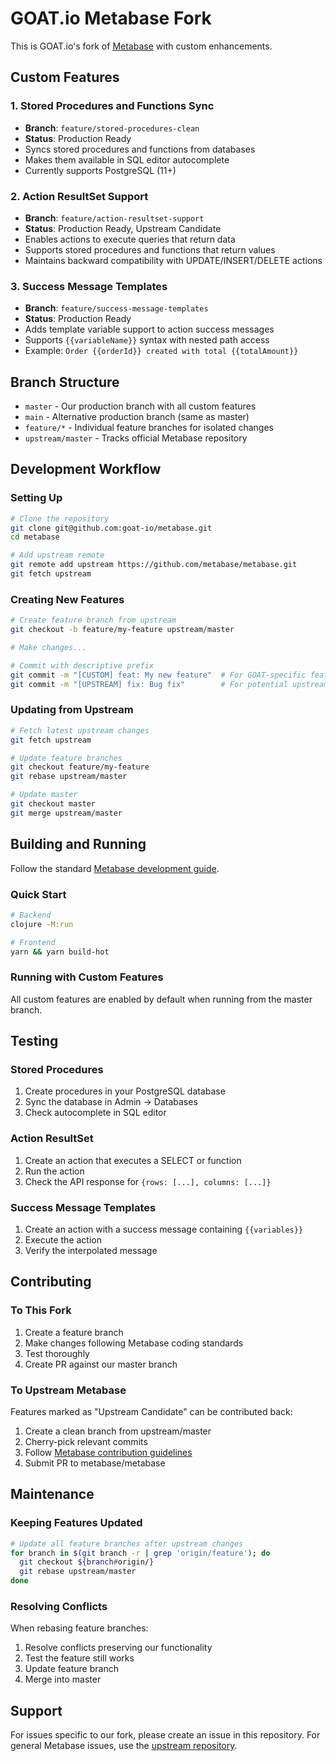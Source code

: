 # GOAT.io Metabase Fork

This is GOAT.io's fork of [Metabase](https://github.com/metabase/metabase) with custom enhancements.

## Custom Features

### 1. Stored Procedures and Functions Sync
- **Branch**: `feature/stored-procedures-clean`
- **Status**: Production Ready
- Syncs stored procedures and functions from databases
- Makes them available in SQL editor autocomplete
- Currently supports PostgreSQL (11+)

### 2. Action ResultSet Support
- **Branch**: `feature/action-resultset-support`
- **Status**: Production Ready, Upstream Candidate
- Enables actions to execute queries that return data
- Supports stored procedures and functions that return values
- Maintains backward compatibility with UPDATE/INSERT/DELETE actions

### 3. Success Message Templates
- **Branch**: `feature/success-message-templates`
- **Status**: Production Ready
- Adds template variable support to action success messages
- Supports `{{variableName}}` syntax with nested path access
- Example: `Order {{orderId}} created with total {{totalAmount}}`

## Branch Structure

- `master` - Our production branch with all custom features
- `main` - Alternative production branch (same as master)
- `feature/*` - Individual feature branches for isolated changes
- `upstream/master` - Tracks official Metabase repository

## Development Workflow

### Setting Up
```bash
# Clone the repository
git clone git@github.com:goat-io/metabase.git
cd metabase

# Add upstream remote
git remote add upstream https://github.com/metabase/metabase.git
git fetch upstream
```

### Creating New Features
```bash
# Create feature branch from upstream
git checkout -b feature/my-feature upstream/master

# Make changes...

# Commit with descriptive prefix
git commit -m "[CUSTOM] feat: My new feature"  # For GOAT-specific features
git commit -m "[UPSTREAM] fix: Bug fix"        # For potential upstream contributions
```

### Updating from Upstream
```bash
# Fetch latest upstream changes
git fetch upstream

# Update feature branches
git checkout feature/my-feature
git rebase upstream/master

# Update master
git checkout master
git merge upstream/master
```

## Building and Running

Follow the standard [Metabase development guide](https://github.com/metabase/metabase/blob/master/docs/developers-guide/start.md).

### Quick Start
```bash
# Backend
clojure -M:run

# Frontend
yarn && yarn build-hot
```

### Running with Custom Features
All custom features are enabled by default when running from the master branch.

## Testing

### Stored Procedures
1. Create procedures in your PostgreSQL database
2. Sync the database in Admin → Databases
3. Check autocomplete in SQL editor

### Action ResultSet
1. Create an action that executes a SELECT or function
2. Run the action
3. Check the API response for `{rows: [...], columns: [...]}`

### Success Message Templates
1. Create an action with a success message containing `{{variables}}`
2. Execute the action
3. Verify the interpolated message

## Contributing

### To This Fork
1. Create a feature branch
2. Make changes following Metabase coding standards
3. Test thoroughly
4. Create PR against our master branch

### To Upstream Metabase
Features marked as "Upstream Candidate" can be contributed back:
1. Create a clean branch from upstream/master
2. Cherry-pick relevant commits
3. Follow [Metabase contribution guidelines](https://github.com/metabase/metabase/blob/master/CONTRIBUTING.md)
4. Submit PR to metabase/metabase

## Maintenance

### Keeping Features Updated
```bash
# Update all feature branches after upstream changes
for branch in $(git branch -r | grep 'origin/feature'); do
  git checkout ${branch#origin/}
  git rebase upstream/master
done
```

### Resolving Conflicts
When rebasing feature branches:
1. Resolve conflicts preserving our functionality
2. Test the feature still works
3. Update feature branch
4. Merge into master

## Support

For issues specific to our fork, please create an issue in this repository.
For general Metabase issues, use the [upstream repository](https://github.com/metabase/metabase/issues).